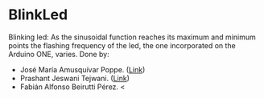 # BlinkLed
Blinking led: As the sinusoidal function reaches its maximum and minimum points the flashing frequency of the led, the one incorporated on the Arduino ONE, varies. Done by:
>
- José María Amusquívar Poppe. (<a href="https://prashant-jt.github.io/My-Processing-Book/">Link</a>)
- Prashant Jeswani Tejwani. (<a href="https://prashant-jt.github.io/My-Processing-Book/">Link</a>)
- Fabián Alfonso Beirutti Pérez.
<
